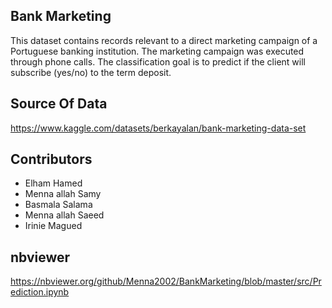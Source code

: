 ## Bank Marketing 
This dataset contains records relevant to a direct marketing campaign of a Portuguese banking institution. The marketing campaign was executed through phone calls.
The classification goal is to predict if the client will subscribe (yes/no) to the term deposit.

## Source Of Data
https://www.kaggle.com/datasets/berkayalan/bank-marketing-data-set

## Contributors
- Elham Hamed
- Menna allah Samy
- Basmala Salama
- Menna allah Saeed
- Irinie Magued

## nbviewer
https://nbviewer.org/github/Menna2002/BankMarketing/blob/master/src/Prediction.ipynb
